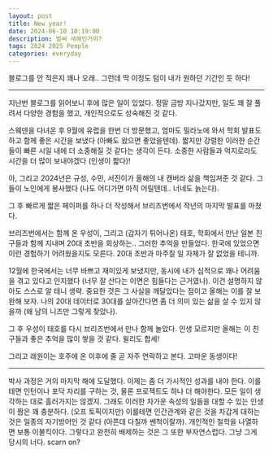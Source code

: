```yaml
---
layout: post
title: New year!
date: 2024-06-10 10:19:00
description: 벌써 새해인거야?
tags: 2024 2025 People 
categories: everyday
---
```


블로그를 안 적은지 꽤나 오래.. 그런데 딱 이정도 텀이 내가 원하던 기간인 듯 하다!

<hr>

지난번 블로그를 읽어보니 후에 많은 일이 있었다. 정말 금방 지나갔지만, 일도 꽤 잘 풀려서 다양한 경험을 했고, 개인적으로도 성숙해진 것 같다.

스웨덴을 다녀온 후 9월에 유럽을 한번 더 방문했고, 엄마도 밀라노에 와서 학회 발표도 하고 함께 좋은 시간을 보냈다 (아빠도 왔으면 좋았을텐데).
짧지만 강렬한 이러한 순간들이 빠른 시일 내에 더 소중해질 것 같다는 생각이 든다. 소중한 사람들과 억지로라도 시간을 더 많이 보내야겠다 (인생이 짧다)!

아, 그리고 2024년은 규성, 수민, 서진이가 올해의 내 캔버라 삶을 책임져준 것 같다. 그들이 노인에게 봉사했다 (나도 어디가면 아직 어릴텐데.. 너네도 늙는다).

그 후 빠르게 짧은 페이퍼를 하나 더 작성해서 브리즈번에서 작년의 마지막 발표를 마쳤다.

브리즈번에서는 함께 온 우성이, 그리고 (갑자기 튀어나온) 태호, 학회에서 만난 일본 친구들과 함께 지내며 20대 초반을 회상하는.. 그러한 추억을 만들었다.
한국에 있었으면 이런 경험하기 어려웠을지도 모른다. 20대 초반과 마주칠 일 자체가 잘 없었을 테니까.

12월에 한국에서는 너무 바쁘고 재미있게 보냈지만, 동시에 내가 심적으로 꽤나 어려움을 겪고 있다고 인지했다 (너무 잘 산다는 이면은 힘들다는 근거였나). 이건 설명하지 않아도 스스로 알 테니 생략.
중요한 것은 그 사실을 깨달았다는 점이고 올해는 이를 잘 보완해 보자. 나의 20대 데이터로 30대를 살아간다면 좀 더 의미 있는 삶을 살 수 있지 않을까 (왜 남의 니즈만 그렇게 찾았나).

그 후 우성이 태호를 다시 브리즈번에서 만나 함께 놀았다. 인생 모르지만 올해는 이 친구들과 좋은 추억을 많이 쌓을 것 같다. 윌리도 합세!

그리고 래원이는 호주에 온 이후에 줄 곧 자주 연락하고 본다. 고마운 동생이다!

<hr>

박사 과정은 거의 마지막 해에 도달했다. 이제는 좀 더 가시적인 성과를 내야 한다. 이를테면 인턴이나 포닥 자리를 구하는 것, 물론 프로젝트도 하나 더 해야한다. 모든 일이 생각하는 대로 흘러가지는 않겠지. 그래도 이러한 차가운 속성의 일들을 대할 수 있는 인생이 짬은 꽤 충분하다. (오프 토픽이지만) 이를테면 인간관계와 같은 것을 차갑게 대하는 것은 일종의 자기방어인 것 같다 (아픈데 다칠까 쎈척이랄까). 개인적인 철학을 나열하면 보통 이불킥이다. 그렇다고 완전히 배제하는 것은 그 또한 부자연스럽다. 그냥 그게 당시의 너다. scarn on? 


